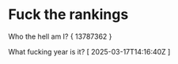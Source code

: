 # Fuck the rankings

Who the hell am I?
{ 13787362 }

What fucking year is it?
[ 2025-03-17T14:16:40Z ]
